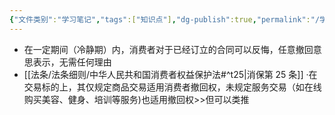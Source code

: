 ```yaml
---
{"文件类别":"学习笔记","tags":["知识点"],"dg-publish":true,"permalink":"/学习笔记/知识点cheese/消费者撤回权/","dgPassFrontmatter":true,"created":"2024-07-06T16:34:02.926+08:00","updated":"2024-09-30T11:29:55.524+08:00"}
---
```


- 在一定期间（冷静期）内，消费者对于已经订立的合同可以反悔，任意撤回意思表示，无需任何理由
- [[法条/法条细则/中华人民共和国消费者权益保护法#^t25\|消保第 25 条]]
·在交易标的上，其仅规定商品交易适用消费者撤回权，未规定服务交易（如在线购买美容、健身、培训等服务)也适用撤回权>>但可以类推